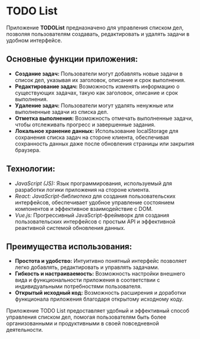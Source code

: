 # TODO List
Приложение **TODOList** предназначено для управления списком дел, позволяя пользователям создавать, редактировать и удалять задачи в удобном интерфейсе.

## Основные функции приложения:
- **Создание задач:** Пользователи могут добавлять новые задачи в список дел, указывая их заголовок, описание и срок выполнения.
- **Редактирование задач:** Возможность изменять информацию о существующих задачах, такую как заголовок, описание и срок выполнения.
- **Удаление задач:** Пользователи могут удалять ненужные или выполненные задачи из списка дел.
- **Отметка выполнения:** Возможность отмечать выполненные задачи, чтобы отслеживать прогресс и завершенные задания.
- **Локальное хранение данных:** Использование localStorage для сохранения списка задач на стороне клиента, обеспечивая сохранность данных даже после обновления страницы или закрытия браузера.

## Технологии:
- *JavaScript (JS):* Язык программирования, используемый для разработки логики приложения на стороне клиента.
- *React: JavaScript-библиотека* для создания пользовательских интерфейсов, обеспечивает удобное управление состоянием компонентов и эффективное взаимодействие с DOM.
- *Vue.js:* Прогрессивный JavaScript-фреймворк для создания пользовательских интерфейсов с простым API и эффективной реактивной системой обновления данных.

## Преимущества использования:
- **Простота и удобство:** Интуитивно понятный интерфейс позволяет легко добавлять, редактировать и управлять задачами.
- **Гибкость и настраиваемость:** Возможность настройки внешнего вида и функциональности приложения в соответствии с индивидуальными потребностями пользователя.
- **Открытый исходный код:** Возможность расширения и доработки функционала приложения благодаря открытому исходному коду.

Приложение TODO List предоставляет удобный и эффективный способ управления списком дел, помогая пользователям быть более организованными и продуктивными в своей повседневной деятельности.
